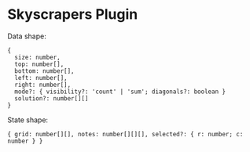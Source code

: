 # Skyscrapers Plugin

Data shape:

```
{
  size: number,
  top: number[],
  bottom: number[],
  left: number[],
  right: number[],
  mode?: { visibility?: 'count' | 'sum'; diagonals?: boolean }
  solution?: number[][]
}
```

State shape:

```
{ grid: number[][], notes: number[][][], selected?: { r: number; c: number } }
```


